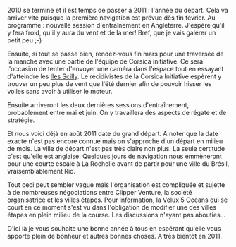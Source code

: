 2010 se termine et il est temps de passer à 2011 : l'année du départ. Cela va arriver vite puisque la première navigation est prévue dès fin février. Au programme : nouvelle session d'entraînement en Angleterre. J'espère qu'il y fera froid, qu'il y aura du vent et de la mer! Bref, que je vais galérer un petit peu ;-)

Ensuite, si tout se passe bien, rendez-vous fin mars pour une traversée de la manche avec une partie de l'équipe de Corsica initiative. Ce sera l'occasion de tenter d'envoyer une caméra dans l'espace tout en essayant d'atteindre les [Iles Scilly](https://www.google.fr/maps/place/Sorlingues,+Royaume-Uni/@49.9361036,-6.3577974,13z/data=!3m1!4b1!4m5!3m4!1s0x48400eb6513ab54f:0x2fee448623152626!8m2!3d49.936111!4d-6.322778?hl=fr). Le récidivistes de la Corsica Initiative espèrent y trouver un peu plus de vent que l'été dernier afin de pouvoir hisser les voiles sans avoir à utiliser le moteur.

Ensuite arriveront les deux dernières sessions d'entraînement, probablement entre mai et juin. On y travaillera des aspects de régate et de stratégie.

Et nous voici déjà en août 2011 date du grand départ. A noter que la date exacte n'est pas encore connue mais on s'approche d'un départ en milieu de mois. La ville de départ n'est pas très claire non plus. La seule certitude c'est qu'elle est anglaise. Quelques jours de navigation nous emmèneront pour une courte escale à La Rochelle avant de partir pour une ville du Brésil, vraisemblablement Rio.

Tout ceci peut sembler vague mais l'organisation est compliquée et sujette à de nombreuses négociations entre Clipper Venture, la société organisatrice et les villes étapes. Pour information, la Velux 5 Oceans qui se court en ce moment s'est vu dans l'obligation de modifier une des villes étapes en plein milieu de la course. Les discussions n'ayant pas abouties...

D'ici là je vous souhaite une bonne année à tous en espérant qu'elle vous apporte plein de bonheur et autres bonnes choses. A très bientôt en 2011.
